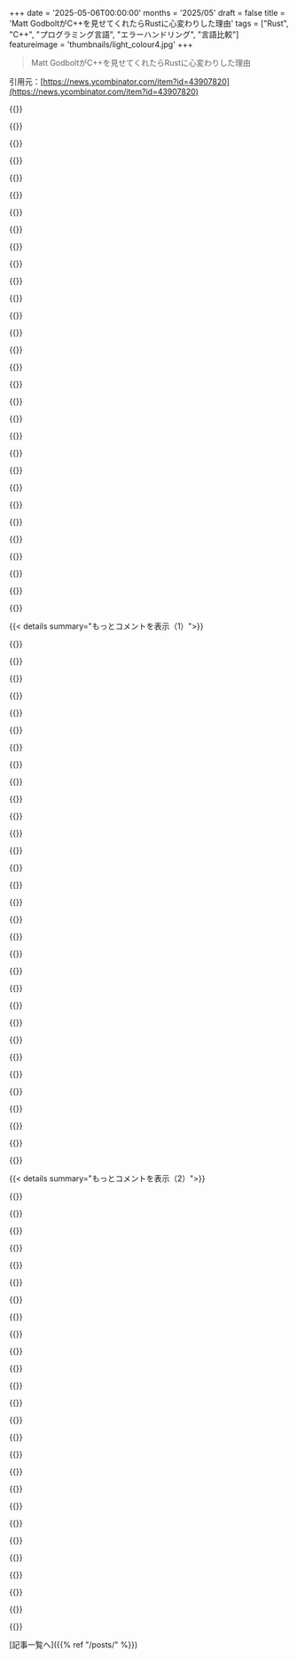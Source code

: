 +++
date = '2025-05-06T00:00:00'
months = '2025/05'
draft = false
title = 'Matt GodboltがC++を見せてくれたらRustに心変わりした理由'
tags = ["Rust", "C++", "プログラミング言語", "エラーハンドリング", "言語比較"]
featureimage = 'thumbnails/light_colour4.jpg'
+++

> Matt GodboltがC++を見せてくれたらRustに心変わりした理由

引用元：[https://news.ycombinator.com/item?id=43907820](https://news.ycombinator.com/item?id=43907820)




{{<matomeQuote body="RustのResult型エラー処理がマジで最高！C++は例外とか戻り値とかエラー処理がバラバラでマジでイライラする。”？”とかResultのおかげでエラー処理が超ラクになったよ。" userName="dvratil" createdAt="2025/05/06 18:20:34" color="#38d3d3">}}




{{<matomeQuote body="Rustってpanicもあるからさ、Resultだけじゃないんだよね。panicなしのRustとかあるといいなー。" userName="zozbot234" createdAt="2025/05/06 18:48:47" color="">}}




{{<matomeQuote body="RustのResultはAPI設計に良いけど、C++でもSerenityOSみたいに同じことできるんだよね。SerenityOSマジすごいわ。<br>C++は言語としてはモダンだけど、コミュニティが20年くらい前で止まってる気がする。" userName="jeroenhd" createdAt="2025/05/06 18:40:29" color="#45d325">}}




{{<matomeQuote body="Rustのpanic!()は本当にヤバい復旧不能エラーで使うべきだよ！<br>APIとかだとたまにキャッチしたい時もあるけど、基本的にはpanicをキャッチしないのが鉄則。" userName="kelnos" createdAt="2025/05/06 19:19:50" color="">}}




{{<matomeQuote body="panicをなくすのって結構難しいよ。<br>メモリが足りない時とか、計算でオーバーフローした時とかどうするの？" userName="codedokode" createdAt="2025/05/06 19:50:43" color="">}}




{{<matomeQuote body="GoogleのStatusOrとか、C++23のstd::expectedがRustのResultに似てるよ。<br>std::expectedは標準化されたけど、C++23だから普及には時間かかるかもね。" userName="jchw" createdAt="2025/05/06 19:39:31" color="#ff5c5c">}}




{{<matomeQuote body="Rustはいいところ多いけど、コンパイル遅いって聞くんだよね。<br>あれって実際どれくらいヤバいの？<br>" userName="90s_dev" createdAt="2025/05/06 19:03:25" color="">}}




{{<matomeQuote body="C++のstd::expected、エラーなのに値取ろうとするとヤバい（未定義動作）らしい！<br>エラー処理ミスると未定義動作とかマジ危険だよね。いかにもC++って感じ。" userName="CJefferson" createdAt="2025/05/06 22:48:55" color="#ff5c5c">}}




{{<matomeQuote body="C++コミュニティが古いって意見、マジ同意だわ。<br>古い標準とかライブラリとか色々混ざってて、コード再利用とかマジ大変。<br>Rustみたいにやり方が一つに決まってる方がラク。<br>でもRustはJavaみたいに整理された標準ライブラリがないのは残念かな。" userName="jll29" createdAt="2025/05/07 02:51:06" color="#ff5733">}}




{{<matomeQuote body="C++のstd::expectedがエラーの時に安全じゃないのは、ちゃんとチェックする仕組みとかパターンマッチングがないからなんだ。<br>これは言語自体を変えないとダメかもね。今後の提案に期待かな。" userName="jchw" createdAt="2025/05/06 22:59:03" color="#ff33a1">}}




{{<matomeQuote body="アサートだってあるし、スローだってできるけどさ。この現代社会で、こんなにもたくさんのプログラムがハックされてるのに、さらにUBを導入するのが良い考えだなんて、どうやったらそうなるのか俺には理解できないね。俺がRustに心変わりした大きな理由の一つは、UBが原因のバグに一生悩まされることから逃れるためだよ。" userName="CJefferson" createdAt="2025/05/06 23:30:28" color="#785bff">}}




{{<matomeQuote body="＞多くの関数はメモリを確保するけど、メモリがなくなったらどうするべき？<br>AllocationErrorを返すんだよ。Rustは残念ながら利便性のためにここで間違ったデフォルトを選んじゃった。グローバルアロケータを前提としちゃったこととかね。今は明示的なアロケータと確保失敗ハンドリング(A:Allocator型パラメータ)を導入しようとしてるけど、エコシステムを分断する代償を払ってる(std::io::Read::read_to_endのようなlibstdの一部を含むすべてのサードパーティコードはA=GlobalAllocでしか動かない)。<br>例えばZigは最初から明示的なアロケータがあって、コンポジット型内の複数の値が同じアロケータを使えるように、アロケータを型の外に置く良いサポート(ArrayList vs ArrayListUnmanaged)があるから正しくやってるね。<br>＞あと多くの関数は加算を使うけど、オーバーフローの場合はどうするべき？<br>エラーを返す(＜a href=”https://doc.rust-lang.org/stable/std/primitive.i64.html#meth...”＞https://doc.rust-lang.org/stable/std/primitive.i64.html#meth...＜/a＞)か、オーバーフローが起こったことを示す(＜a href=”https://doc.rust-lang.org/stable/std/primitive.i64.html#meth...”＞https://doc.rust-lang.org/stable/std/primitive.i64.html#meth...＜/a＞)。それか、意図したならラッピング加算を使う(＜a href=”https://doc.rust-lang.org/stable/std/primitive.i64.html#meth...”＞https://doc.rust-lang.org/stable/std/primitive.i64.html#meth...＜/a＞)。<br>チェックされたケースでは、std::ops::Addなどを実装するnewtypeラッパーを作ることで、checked_addのような面倒なものでなく、コンパクトな+などを使い続けられることに注意してね。ラッピングケースではlibstdがすでにそんなnewtypeを持ってるよ: std::num::Wrapping。<br>あと、+などを禁止するclippy lintもあるけど(＜a href=”https://rust-lang.github.io/rust-clippy/master/index.html#ar...”＞https://rust-lang.github.io/rust-clippy/master/index.html#ar...＜/a＞)、最もマゾヒスティックな人たちだけが有効にしてるんだろうね。俺も一度、チェック済み算術を強制したいパースコードで有効にしようとしたんだけど、前の段落で説明したCheckedラッパーで無意味にトリガーされちゃったから、結局無効にしたよ。" userName="Arnavion" createdAt="2025/05/06 20:06:09" color="#45d325">}}




{{<matomeQuote body="アサーションはデバッグ限定だし、例外は通常利用が保証されてないし、標準ライブラリの多くは必要としてない。std::abortはできるけど、それはそれでおしまい。これが特に良いってわけじゃないと思うんだ。もしそうしても、例外みたいにキャッチできないし、静的に起こらないことを検証することもできない。<br>C++はUBとランタイムエラーを減らして、コンパイル時エラーをもっと増やさないと。パターンマッチングも必要だね。" userName="jchw" createdAt="2025/05/06 23:56:34" color="#45d325">}}




{{<matomeQuote body="Rustがどうなるか見るために、C++みたいに36年間現場で使われてから判断してみようぜ。" userName="pjmlp" createdAt="2025/05/07 05:41:13" color="">}}




{{<matomeQuote body="もしかしたら異論かもしれないけど、俺的にはResult型は、まあ良いとは言え、まだたくさんの煩わしさがあると思うんだ。たまに(manpages-approved)dyn Errorと連携しなかったり、ちゃんと伝播しない変なライブラリエラーをinto()したり、もっと悪いことにmap_err()したりね。つまりさ、この時点で、anyhowクレートは、俺が始めるRustプロジェクトではどれもエルゴノミクス的にほぼ必須になっちゃってる。あと、?はクロージャの中じゃ使えない、とかね。<br>だから、これはC++よりは改善されてるけど(それは大したことないけどね)、まだかなり不器用な方法で実装されてるよ。" userName="dvt" createdAt="2025/05/06 18:27:27" color="#ff33a1">}}




{{<matomeQuote body="36年ってのはCFrontが最初に出た時から数えてるんだろ。同じようにRustを数えると2006年からだから、もう20年近く経つんだぜ。<br>追記: ストレートな事実を低評価してる奴ら、なんなんだ？" userName="timschmidt" createdAt="2025/05/07 08:39:01" color="">}}




{{<matomeQuote body="＞俺は多分、リクエストだけ中止したいだけで、プロセス全体がぶっ壊れるのは嫌だ<br>これはOSを書いてるサインだよ。Webサーバーならプロセスプールでリクエストを処理すべきなんだ。そうすれば本物のメモリ分離ができるし、問題があったらクラッシュできる。" userName="monkeyelite" createdAt="2025/05/07 09:23:55" color="#ff5c5c">}}




{{<matomeQuote body="俺もこれらのことが改善されるのは賛成だけど、UBがabortよりマシだってどうして誰も思えるのか理解できないね。(ちょっと愚痴らせてくれ、君がC++標準の mess に責任があるわけじゃないのは分かってる！)<br>俺はかれこれ...20年くらい前からUBがコンパイラやツールに好きなエラー検出を生成する自由を与えてくれるって聞いてきたけど、主な結果として得られたのはデバッグしにくいクラッシュコードを生成する自由だけみたいなんだ。<br>もちろん、だいたいのコンパイラでは何らかの”デバッグモード”をオンにできるけど、なんでそれを標準で強制しないんだ？コンパイラは好きなように”標準非準拠”の高速モードを追加する自由があってもいいだろ。" userName="CJefferson" createdAt="2025/05/07 01:21:19" color="#45d325">}}




{{<matomeQuote body="たとえプロセスプールを使ったとしても、リクエストごとにプロセスがあるわけじゃないし、一つのリクエストがクラッシュして無関係なリクエストがぶっ壊れるのはやっぱり嫌だよな。" userName="tsimionescu" createdAt="2025/05/07 09:36:45" color="">}}




{{<matomeQuote body="Result型は明らかに自明でないプログラムを書くには不十分だ。自明でない失敗は例外的な制御フローが必要だからね。Result型が機能しないのは、即時の呼び出し元が失敗を処理するのに文脈が足りない場合があるからか、あるいはエラー値をコールスタックのさらに上の呼び出し元まで全部伝播させないといけなくて、プログラムがものすごく脆くてリファクタリングがめちゃくちゃ難しくなるからだ。" userName="throw10920" createdAt="2025/05/08 04:03:58" color="#ff5733">}}




{{<matomeQuote body="どっちも疑問だな〜。まずリクエストは全部別プロセスにするべき。そうできない特別なケースがあるなら、それは設計ミスでリクエストが独立してない証拠だろ。バグだらけでクラッシュするasyncサブタスクシステムなんてウェブプログラムに入れたくないね。" userName="monkeyelite" createdAt="2025/05/07 09:50:08" color="">}}




{{<matomeQuote body="panicsは許容できる？実際にはpanicしないと思う場合でも？例えば、Mapに値を入れた後で、削除されてないのが分かってるキーでunwrapしたりexpectしたりするケースとか。仮定を間違えたらpanicする可能性はあるけどね。" userName="tcfhgj" createdAt="2025/05/06 19:41:44" color="">}}




{{<matomeQuote body="これ，ウェブサーバーの書き方として完全に間違ってる考えだよ。スケーラビリティをめちゃくちゃ犠牲にして，メモリ安全な言語ならほぼどうでもいいレベルのわずかな安全性を得るだけだろ。メモリ安全な言語使ってんなら，リクエストごとにプロセスとかスレッドとか分けるオーバーヘッドはありえないよ。" userName="tsimionescu" createdAt="2025/05/07 09:56:09" color="">}}




{{<matomeQuote body="君はプロセスのオーバーヘッドを過大評価してるよ。パフォーマンスのために正しさやセキュリティを犠牲にしてもいいって？でもメモリ安全な言語でもCライブラリ使うしバグはある。メモリだけじゃない，リソース管理にはプロセス分離が大事なんだ。Chromeが良い例だよ。JSとHTML分離が難しくて，結局各ページをプロセスで囲んだんだ。" userName="monkeyelite" createdAt="2025/05/07 10:04:57" color="#ff5c5c">}}




{{<matomeQuote body="多くのUBは，普通やらないことだよね。ゼロ除算とか整数オーバーフローとか定義できたとしても，それってコードのバグじゃん（一部の暗号アルゴリズムは別として）。<br>CPUによって挙動が違うから，定義した挙動にするには，コンパイラがチェックを入れなきゃいけなくてコスト高くなるんだ。<br>特にタイトなループで，絶対に起こらないって分かってるのに（コンパイラには分からないけど）チェックが入るのは勘弁してほしいね。" userName="bluGill" createdAt="2025/05/07 13:06:19" color="">}}




{{<matomeQuote body="Result型はたくさんの人にうまくいってるよ。”うまくいかない”なんて断言するのは気をつけて。多くの人が使えてるなら，それは単にスキルの問題かもしれないしね。" userName="ttfkam" createdAt="2025/05/08 15:19:11" color="">}}




{{<matomeQuote body="これもうできるよ。linterで設定すればpanicとかunwrapとかをコンパイル時に禁止できるんだ。Cargo.tomlにcliipyの設定を書けば，ちゃんとエラー処理しないとコードをコンパイルすらできなくできる。thiserrorとかanyhowと組み合わせれば，”？”演算子とかmap_errとかでエラーをちゃんと扱えるんだよ。" userName="bionhoward" createdAt="2025/05/07 12:39:18" color="#785bff">}}




{{<matomeQuote body="anyhowクレートを使うと，関数がErrになる可能性は分かるけど，具体的にどういうエラーなのかは分からないんだ。これってKotlinとかC#でどんなThrowableをthrowするか分からないのと大して変わらないよね。anyhowが悪いってわけじゃないけど，そんなに大きな違いはないと思うな。" userName="ackfoobar" createdAt="2025/05/06 18:56:27" color="">}}




{{<matomeQuote body="俺が”うまくいかない”って言うのは，良いコードが書けないって意味ね。”たくさんの人が使ってる”って意味での”うまくいかない”じゃないよ。PHPみたいに何十万人も使ってるのに”うまくいかない”言語もあるだろ。<br>Rustプログラマーは，言語に制約されて悪いコードを書いて，それを良いコードだって勘違いしてる傾向があるのはよく知ってるよ。" userName="throw10920" createdAt="2025/05/08 15:22:59" color="">}}




{{<matomeQuote body="UB（Undefined Behavior）自体は存在する理由があるけど，C++みたいに普通によくあるケースにまで存在するのが問題だよ。これはC++の設計，特にパターンマッチングがないとか，言語の進化が遅すぎるせいだね。std::variantやstd::expectedみたいに安全にしようとした機能も，入るのに時間がかかりすぎる。C++の標準化プロセスは壊れてるし，後方互換性のためにUBを完全に無くすのはもう無理だろう。C++はUBのせいで死にかけてると思うな。" userName="jchw" createdAt="2025/05/07 17:30:08" color="#ff33a1">}}




{{< details summary="もっとコメントを表示（1）">}}

{{<matomeQuote body="これ全部、PL設計コミュニティでは何十年も前から知られてるんだよ。ソフトウェアエンジニアリングの安全に関してイライラするのは2つ。1.「”実務家”」が「”理論家”」（プログラミング言語のPhD持ち）に対して持つ傲慢さ。2. よくテストされて研究された言語概念（Haskellの型クラス、つまりRustのtraitのことね）の導入の遅さ。<br>Rustが良い概念を選んで、独自の”実用的な”解決策を発明せずにうまくまとめ上げてるのはいいと思う。だって、それは「”実務家”」が「”理論的すぎる”」って見なすような一部のユースケースでひどく壊れちゃうんだから。" userName="choeger" createdAt="2025/05/07 06:42:33" color="#ff5c5c">}}




{{<matomeQuote body="Rustはかなりうまい中間点を選んだと思う。Cみたいにヤバいunsafeじゃないし、メモリ安全性みたいな問題セットを取り除くことを選んだ。<br>一方で、Rustは理論的な最高点には行かなかった。それ以外はあまり保証してないし、人間の助け（unsafeブロック）にもちょっと頼ってる。" userName="Ygg2" createdAt="2025/05/07 07:39:01" color="">}}




{{<matomeQuote body="確かに、でも他の面でも実用的だよ。ADTは取り入れてるけど、関数curryingはそうじゃない、とかね。" userName="Ygg2" createdAt="2025/05/07 09:33:06" color="">}}




{{<matomeQuote body="curryingは大したことないと思うな、ただのシンタックスシュガーで、読みやすくなるかどうかわからない。ADTやclosuresみたいに重要なコアコンセプトじゃないしね。{ foo(%1, bar) }みたいな記法があったらいいな、それは |x| { foo(x, bar) }の代わりになるんだけど。<br>こんなのある言語知らないけど！" userName="andrepd" createdAt="2025/05/07 10:02:34" color="">}}




{{<matomeQuote body="実務家が50年以上も提供されてるものを受け入れてないなら、それは良くないものってことだよ。<br>そういえばRustも「”理論的すぎる”」概念で苦労してるね。コミュニティが実務家に「概念は実際簡単で分かりやすい」ってガスライトしようとしてるけど、せいぜいちょっと成功してるくらいかな。" userName="blub" createdAt="2025/05/07 14:31:13" color="#ff5c5c">}}




{{<matomeQuote body="この手のC++に関する議論でよく、C++の問題の多くがC++が存在する前から知られてたって事実が抜け落ちてるのが変だよな。<br>いくつかの特定の分野を除けば、新しいプロジェクトでC++を使う理由は全くないし、正直言って今までもなかった。<br>もし何かの理由でRustが無理なら（俺もそういう一人だけど）、C++やCの落とし穴がない他の選択肢はたくさんあるぜ。" userName="bigbuppo" createdAt="2025/05/07 16:20:25" color="#ff5c5c">}}




{{<matomeQuote body="embedded programmingをやってるなら別だけどね…" userName="ivmaykov" createdAt="2025/05/07 17:07:31" color="">}}




{{<matomeQuote body="embeddedは特定の分野の一つだと思う。<br>クライアントがプラットフォームに使ってるコンパイラをターゲットにするから、そこに選択肢はほとんどないんだよ。" userName="fsloth" createdAt="2025/05/07 17:38:28" color="">}}




{{<matomeQuote body="Rustにcurryingがないの、ちょいちょい気になるんだよね。コンパイル時にできるはずなのに、なんでサポートしてないんだろ？たぶんvariadic genericsとかないとキレイにできないのかなー？" userName="jeffparsons" createdAt="2025/05/07 09:44:03" color="">}}




{{<matomeQuote body="Mathematicaにはこれあるよ。具体例も載せてくれてるね。リンクで詳しい話も見れるよ。" userName="tmoertel" createdAt="2025/05/07 12:30:04" color="">}}




{{<matomeQuote body="うんうん、この記事はC++のダメなところを示す良い例だけど、Rustが特別すげーって例としてはそこまでかな。他の言語でも普通にできることだし。まあでもRustもちゃんとできる言語でよかったわ！" userName="sanderjd" createdAt="2025/05/07 13:23:15" color="">}}




{{<matomeQuote body="個人的にはcurryingってむしろヤバイ機能だと思うなー（きっと君もそう思うでしょ？）。JSでさ、あるファイルで引数一つ渡して、別のファイルで次の引数渡す、みたいなの見たことあるんだよ。マジひどかった。Scalaのimplicitsとかと並んで、マジで嫌いな機能。だいたいこういうのって変に使われるんだよね。" userName="tormeh" createdAt="2025/05/07 12:24:25" color="#45d325">}}




{{<matomeQuote body="「専門家が50年以上採用しないならダメ」って意見、専門家の意見は信用しないな。JSとかPHPを選んできた彼らみたいに、人気なものを選ぶだけだよ。実用的だけど、本当に良いものが人気なくて無視され続ける可能性は全然あると思うんだ。" userName="ordu" createdAt="2025/05/07 20:36:57" color="#45d325">}}




{{<matomeQuote body="”50年以上採用されないならダメ”ってのは、C++の機能の人気とは全然関係ないと思うね。C++が良いのはエコシステム投資のおかげで、デザインじゃない。理想はF#とかC#。大事なのは”理論的すぎる”よりa)よく使うパターン、b)それを言語デザインでどう実装か。GoF本もC++だと言語機能になってないものに名前つけただけだし。" userName="fsloth" createdAt="2025/05/07 17:48:49" color="#ff33a1">}}




{{<matomeQuote body="「Cにトランスパイルする」って場合さ、コードの特定の場所でパフォーマンスがボトルネックになった時って、どうやって最適化するの？" userName="fsloth" createdAt="2025/05/08 12:37:13" color="">}}




{{<matomeQuote body="あの & はね、postfix演算子で、式を匿名関数に変えるんだよ。「Pure Functions」ってドキュメント見るといいよ。リンクも貼ってくれてるね。" userName="tmoertel" createdAt="2025/05/09 23:00:33" color="#45d325">}}




{{<matomeQuote body="これはRustに限った話じゃないけど、言語設計者がcurryingをわざと実装しない理由の一つは、関数呼び出し元がちょっと読みにくくなるからだよ。呼び出しの戻り値の型を理解するには、その関数が引数をいくつ取るかあらかじめ知ってる必要があるんだ。" userName="skybrian" createdAt="2025/05/07 17:11:53" color="#ff5c5c">}}




{{<matomeQuote body="Clojureにもこれあるよ<br>user=＞ (#(println %1 %2) ”Hello ” ”Clojure”)<br>Hello Clojure" userName="masijo" createdAt="2025/05/07 12:10:36" color="">}}




{{<matomeQuote body="K言語だと引数はデフォルトでx y zって名前になるから、こう書くだけだよ: { foo[x, bar] }" userName="icen" createdAt="2025/05/07 14:26:01" color="">}}




{{<matomeQuote body="swiftにもこれあるよ { foo($0, bar) }" userName="cobbal" createdAt="2025/05/07 20:27:35" color="">}}




{{<matomeQuote body="それがなんで違いになるのか分かんない。<br>生成されたCコードは、この場合ただのビルド成果物でしょ。コンパイラが内部でよく使うIRsみたいなもんだよ。Cで書かれたコードのホットスポットを最適化するときに、例えばgccのIRsを考えたりしないよね？Cのソースコードと生成されたasmコードを見るだけじゃん。もしZigがCにトランスパイルできるなら（-ofmt=cでできるけど）、同じようにZigのソースコードと生成されたasmコードを見るでしょ。" userName="int_19h" createdAt="2025/05/08 20:27:16" color="#ff5733">}}




{{<matomeQuote body="Rustでも関数をcurryできるよ。ただ構文糖衣がないから手動でやる必要があるんだ。でもそれは良いことだと思う。curryされた関数は引数を一つ取ってクロージャを返す関数で、それが連鎖する形になる。このクロージャの連鎖でのownershipとborrowingの扱いはややこしくなりやすいから、明示的にするのが大事なんだろうね。同じタスクならstructで引数をまとめて持ち運ぶ方が簡単な場合もあるよ。" userName="bunderbunder" createdAt="2025/05/07 15:35:01" color="#ff33a1">}}




{{<matomeQuote body="Curryingはただの構文糖衣で、最初の引数をバインドして残りをそのまま渡すラムダみたいなもんだよ。同じくらいの簡潔さは別の方法でも達成できるんだ。例えば”pipeline”オペレーターとかね。そっちの方が可読性もあって拡張性も高い構文だよ。例: https://docs.rs/piping/latest/piping/" userName="int_19h" createdAt="2025/05/08 02:03:39" color="#ff5c5c">}}




{{<matomeQuote body="Elixirにもこれあるよ。近いやつね: &foo(&1, bar)" userName="Munksgaard" createdAt="2025/05/07 10:34:31" color="">}}




{{<matomeQuote body="curryingは重要な概念で、構文糖衣なんかじゃないと思うよ。関数が引数を一つだけ取るってことだからね。OCamlみたいにfoo bar bazが(foo bar) bazと同じになるのがそれ。他の言語はエミュレートしてるだけかも。<br>君が探してる言語はきっとあるはずだけど名前忘れちゃったんだ。<br>OCamlにはpa_holesっていう構文拡張があって<br>(\\ foo \\1 bar)<br>これが<br>fun x -＞ foo x bar<br>になったんだよ。これはきっと他の言語に影響されたんだろうね。今はppxに置き換わってて、こんな拡張はもうできないかも。" userName="_flux" createdAt="2025/05/08 12:44:31" color="#ff5c5c">}}




{{<matomeQuote body="俺も同じこと思ったわ〜。Mattの例で必要だったのって強い型付けじゃん？それC言語ファミリー以外の世界にはずーっと昔からあったのにね。" userName="groos" createdAt="2025/05/07 16:34:09" color="">}}




{{<matomeQuote body="C++にもこれに似たのあるにはあるけど[1]、正直使わない方がいいやつね。<br>for_each(a.begin(), a.end(), std::cout ＜＜ _1 ＜＜ ’ ’);<br>あと、Scalaにもこういうのが第一級機能としてあるよ[2]。<br>[1]: https://www.boost.org/doc/libs/1_88_0/doc/html/lambda.html<br>[2]: https://scala-lang.org/files/archive/spec/3.4/06-expressions…" userName="GrantMoyer" createdAt="2025/05/07 13:43:52" color="">}}




{{<matomeQuote body="こういう記事読むの好きだけど、C++何十万行も書いた経験から言うと、意図しない型変換で困ることマジでない。たまにあっても一回実行で気づくし、ラッパー型使う手間と比べたら些細。ラッパー型はノイズ多いしメリット薄い。<br>Rustのborrow checkerも同じ。C++でもスマートポインターでメモリバグなんて稀だし、ロジックやアルゴリズムのバグが圧倒的に多い。些細な問題のためにコーディング変えたくないわ。Rustのborrow checkerない版欲しい。<br>俺のコード（数学アルゴリズム系）のせいかな？いや違うと思う。この意見が普通じゃないのが不思議。" userName="quietbritishjim" createdAt="2025/05/07 08:58:03" color="#ff5c5c">}}




{{<matomeQuote body="<br>＞ 意図しない型変換で困らない<br>C++erの95%が言うけど、C++のバグは大抵これ系の簡単なやつ。複雑なアルゴリズムならミスしても気づかないかもよ。<br>＞ ラッパー型はノイズ<br>俺はラッパー型は可読性のメリットだと思うね。何してるか分かりやすいし、プロトタイプで把握できる。<br>＞ メモリバグよりロジックバグが多い<br>みんな言うけど、研究（セキュリティバグ）だと逆。一番多いのはnullポインター、配列外参照、二重解放みたいな簡単なやつ。" userName="lmm" createdAt="2025/05/07 09:20:47" color="#ff33a1">}}




{{<matomeQuote body="これってソフト開発の社会学だよね。この業界にはマジで標準とか確立されたプラクティスがない。本か他社の真似くらい。質より速さな上層部の気まぐれに振り回されてる。<br>高品質なソフト書いても金になんないし、プロジェクトは品質を阻害することばかり。Rustみたいな言語は、それを技術で何とかしようっていう必死の試みなんだ。<br>ある意味成功してるんだろうけど、こういう記事見ると、ほとんどのプログラマーがいかにダメか、そもそもなんでRustみたいな「応急処置」が必要だったのかよく分かる。" userName="blub" createdAt="2025/05/07 10:10:46" color="">}}

{{</details>}}




{{< details summary="もっとコメントを表示（2）">}}

{{<matomeQuote body="そうかもね。でも、もっと良い言語とかリンターとか、他のツール改善を馬鹿にするのは違うと思うな。これらってすごく低コストで系統的に品質上げてくれるんだよ。業界全体がもっと積極的に良いツールや技術を取り入れようとしないのが信じられない。" userName="tormeh" createdAt="2025/05/07 12:32:43" color="">}}




{{<matomeQuote body="業界全体はそうしてるけど、C++のエコシステムがそうじゃないだけ。" userName="benced" createdAt="2025/05/07 18:34:41" color="">}}




{{<matomeQuote body="それは違うと思うな。C++はいろいろ古いし大変なこと多いけど、みんな無理のある制約の中でベストを尽くしてるんだよ。sanitizersとかclang-tidyみたいなのとか、コンパイラの解析機能の向上とか、かなり好評みたいだし。" userName="affyboi" createdAt="2025/05/08 14:59:31" color="">}}




{{<matomeQuote body="これな。業界は直感やその場しのぎとエンジニアリングがごちゃ混ぜ。当たり外れ。<br>表向きは高品質って言うけど裏では速く作って壊す、アートだとか。VCが「vibe coding」とか。ソフト開発は一番バラつきが大きい分野で、会社によっては「ノリ」でやってる。<br>どうなるか興味深い。Quebec Bridgeみたいな事故起きる？Crowdstrikeの事故でもまだ足りない。分散型取引所のハックも同じ。<br>どこ向かってるか分からん。たぶん、「vibe coding」のせいで大事故起きて、VC責任問われて、規制始まるのを待ってる。" userName="eftychis" createdAt="2025/05/07 19:08:28" color="#ff5733">}}




{{<matomeQuote body="ソフト開発者は違うけど、Software Engineeringは違うよ。多くの国では専門的な称号だし、大学とかエンジニアはちゃんと認められないと法律的にその称号使えないんだから。" userName="pjmlp" createdAt="2025/05/08 08:03:49" color="">}}




{{<matomeQuote body="こういうのってあんまり関係ないと思うんだよね。大事なのは技術じゃなくてプロセスだよ。資格持ってる人でもヤバいコード書くの見まくったし、独学でもめっちゃ考えてシンプルに解く人も見たことある。特に傾向も感じないな。あ、でもPhDsだけは別。コードうまいPhDなんて一人しか知らないわ。" userName="rowanG077" createdAt="2025/05/08 19:15:54" color="">}}




{{<matomeQuote body="PhDがコード下手ってのは、チームで毎日長時間コーディングしてないからじゃない？PhDってのが原因じゃなくて、単にコーダーじゃないからだよ。（趣味でめっちゃコード書いてるPhDsは上手いかもね）。蛇に噛まれた時の手当を知らなくても医療のPhDは取れるみたいなもん。" userName="foobahhhhh" createdAt="2025/05/08 22:11:52" color="">}}




{{<matomeQuote body="今やってるプロジェクトは15年以上かかった巨大なC++の物理シミュレーションなんだけど、一番多くて診断が難しいバグは単位変換のミスだね。具体的なデータと比較してなかったら、多分見つけられもしなかったと思う。" userName="davemp" createdAt="2025/05/07 10:48:17" color="">}}




{{<matomeQuote body="C++には単位を扱うライブラリがいくつかあるよ。コンパイル時に型チェックするのはテンプレートを使えばできるし、constexprならもっと良い感じにできる。問題なのは、それぞれのライブラリが独自のルール持ってて、お互いに連携できないことだね。" userName="j16sdiz" createdAt="2025/05/07 13:13:28" color="#ff33a1">}}




{{<matomeQuote body="僕もそういう単位型ライブラリを自分で作ったことあるんだけど、結局ダメだったんだ。表示する時に、何千もある型それぞれに違うAPI書くの、誰もやりたがらなくてさ。今のシステムは実行時に型が一つだけあって、コンストラクタで単位系を指定する形。でも、メートルとガロン足しちゃうと実行時エラーになるけどね。" userName="bluGill" createdAt="2025/05/07 13:22:24" color="#45d325">}}




{{<matomeQuote body="えっと…なんで違うAPIが必要なの？UIに値を渡す直前に単位なしに変換すればよくない？それか、UIライブラリをパラメータ化して、どんな単位でも勝手に表示できるようにするとか。テンプレートから単位の文字列とか引っ張ってきて、例えばkg＜float＞の値をラベルにバインドしたら勝手に”42 kg”って表示するとかさ。" userName="int_19h" createdAt="2025/05/08 02:13:29" color="#45d325">}}




{{<matomeQuote body="単位なしに変換しちゃうと、強い型のメリットが全部消えちゃうんだよね。それはトレードオフとして受け入れるかって話。あと、簡単に単位なしに変換できるってことは、本来単位が必要なところで単位なしを使っちゃいやすくなるってデメリットもあるんだ。単位システムの実装って色々あって、うちのプロジェクトだけでも3回失敗したんだよ。NDAで言えない理由もあるけど、これがうちにとっては一番の妥協点なんだ。君の問題は違うだろうから、自分で解決策見つけなきゃね。簡単な問題なら既存のでいいけど、複雑なら何が本当に欲しいのか考えないと。" userName="bluGill" createdAt="2025/05/08 12:29:57" color="#ff5c5c">}}




{{<matomeQuote body="他の要件があるのは分かるよ。ただ、元々言ってた表示の件は、単位が型システムにちゃんと反映されてても難しくないと思うんだけど。単位なしに変換すると型のメリット失うって言うけど、表示する直前にやれば問題なくない？数値もテキストにする時に変換するし、同じことだよ。MVVMなアプリなら、モデルとビューモデルの間とかね。そもそも単位付きシステムって、単位なしの値を取り出す機能が元々あるでしょ。同じ単位の1で割ればいいんだよ。F#だとこう書けるし。<br>   let v = 10＜m/s＞      // m/s<br>   let n = v / 1＜m/s＞   // 単位なし" userName="int_19h" createdAt="2025/05/08 20:14:39" color="#ff33a1">}}




{{<matomeQuote body="＞ コードを一度実行しただけで気づく<br>そんなこと絶対ないって断言するわ。君はそういうミスしなかったのかもしれないけど、もししてたら絶対気づかずに済んだ時もあったはず。自分のコードとか他のプロジェクトで、そういう問題何回も見つけたもん。CONSTが0だから大丈夫だったfunc(0, CONST)が、誰かがCONSTを1に変えたらクラッシュするとかさ。Last Line Effectみたいな問題は、何年も気づかれないことだってあるんだよ。" userName="viraptor" createdAt="2025/05/07 09:16:46" color="#ff5733">}}




{{<matomeQuote body="友達がstdのコンストラクタ（多分stringで、charとintの引数を間違えるやつ）の引数ミスにみんなよく気づくって言ってたんだ。Googleのコードベースで探したら、そういう事例がめっちゃたくさん（数忘れたけど）見つかって、その多くがマジのバグだって確認できたらしい。そいつは修正に何か月もかけて、最後はチェック追加したと思う。だから、これは机上の空論じゃないよ。君だってこのミスしてるのに気づいてない可能性すらあるって。" userName="kevincox" createdAt="2025/05/07 10:52:41" color="#45d325">}}




{{<matomeQuote body="その心配はわかるけど、clang-queryやclang-tidyでツール活用するのは難しくないし、コストも高くないよ。<br>一番の問題は、多くのC++エンジニアがツールを使わないこと。ツールに対して学習性無力感があるみたい。Rustは今、みんなのためにツールを整備するコアエンジニアがいるようだ。言語設計はさておき、この堅実なエンジニアリングを続けられるなら、すごく強いと思うね。" userName="humanrebar" createdAt="2025/05/07 11:29:53" color="#ff33a1">}}




{{<matomeQuote body="<br>”トリッキーなアルゴリズムコード”での借用は簡単だよ。難しいのはライブラリを書く時。RustはC++にはない方法でAPIにそれをエンコードさせる。<br>”ちょっと考えればメモリエラーはほとんどない”って言うけど、借用チェッカーで苦労するなら、他人や将来の自分に強制できない制約に依存してるから。例えばC++のオブジェクトはデフォルトでスレッド安全じゃない。正しく効率的にしか使えないようには設計できないんだ。" userName="devnullbrain" createdAt="2025/05/07 10:49:30" color="#ff5733">}}




{{<matomeQuote body="この記事内容は経験あるC++プログラマなら当然なのに、多くのプログラマはそうじゃない。普通の会社は品質を下げて利益を出すから、Rustみたいなツールが必要になるんだ。<br>残念ながらRustはまだ平均的なプログラマには難しすぎるけど、間違いは厳しく指摘してくれる。関数型/メタプログラミング好きが集まる一方で、”みんなの言語”であることと矛盾してるよ。<br>仕事の少なさも問題だけど、まるで拘束具を着けてるみたいで、＜activity＞と同じくらい楽しいって懸念もあるね。" userName="blub" createdAt="2025/05/07 10:04:31" color="#ff5733">}}




{{<matomeQuote body="ScalaやKotlinであったように、Rustは職場で使うのを許されたHaskellなんだよ。そうやってああいうライブラリが生まれるんだ。" userName="pjmlp" createdAt="2025/05/08 08:05:13" color="">}}




{{<matomeQuote body="僕も同じ意見だよ：<br>＞Rustはまだ平均的なプログラマには難しすぎる<br>平均的なプログラマをRustに”オンボーディング”する一番いい方法は何だろう？複雑な構文を避けても生産的になれるのかな？それとも、”平均的なC++プログラマ”をクビにして超優秀なRustプログラマに置き換える必要があるのかな？" userName="Tempest1981" createdAt="2025/05/08 03:41:44" color="">}}




{{<matomeQuote body="＞自分が遭遇する最も重要でない問題の一つを直すために、なぜコーディング方法を完全に変えたいと思うのか？<br>僕も同じ気持ちだよ。Rustには確かに良い特性や機能がたくさんあるけど、借用チェッカーが僕にとってはものすごく嫌なんだ。" userName="spacechild1" createdAt="2025/05/07 09:06:25" color="">}}




{{<matomeQuote body="FAANGとかでC++を大量に書いてて、もうC++が大嫌いだったんだ。<br>今後、本当の修正が出てくるか気になるね。このCppConのトーク：”To Int or to Uint, This is the Question - Alex Dathskovsky - CppCon 2024” https://www.youtube.com/watch?v=pnaZ0x9Mmm0 を聞くとC++は壊れてるみたい。1000個もルール覚えて一つ間違えたら危険、みたいなC++は嫌だ。意図的にオプトインしないとルール破れないC++がいい。<br>別のC++トークでRustクレートの約60％がunsafe Rustに依存してるって話があった。Rust批判じゃなく、unsafeにオプトインする安全なC++はRustのunsafeに似る可能性。" userName="socalgal2" createdAt="2025/05/07 03:11:53" color="#45d325">}}




{{<matomeQuote body="＞別のC++トークによると、Rustクレートの約60％がunsafe Rustに依存してるらしいよ。<br>それはちょっと違う話の出典かも。Rust FoundationのPainterという分析ツールによるとね。[０]：<br>＞2024年5月現在、約12.7万クレート中、unsafeを使うのは19.11％。直接unsafeクレートを呼ぶのは34.35％。そのほとんどはCやC++コードへの呼び出しだよ。<br>正直、stdlibとか含めたら60％はもっと高いかと思ってた。ハードウェアもunsafeだから、全てのRustコードはどこかでunsafeに依存してるって話もあるけどね。<br>[０]：https://github.com/rustfoundation/painter<br>[１]：https://rustfoundation.org/media/unsafe-rust-in-the-wild-not..." userName="aw1621107" createdAt="2025/05/07 06:01:59" color="#ff5733">}}




{{<matomeQuote body="メモリ割り当てはunsafeだから、stdlibのどんなコンテナもどこかでunsafeを使うことになるよ。でもこれはsafe Rustがunsafeなしで役に立たないって意味じゃない－Rustの有用性は、unsafeな構造体の周りに安全なインターフェースを作れることなんだ。" userName="eptcyka" createdAt="2025/05/07 08:06:12" color="#ff5733">}}




{{<matomeQuote body="そうだね、全く同感だよ。引用した統計と違って、60％って数字が何を包含してるのか（例えば依存チェーンのどのくらい下まで見てるかとか）具体性がなかったから、ちょっと混乱してたんだと思う。" userName="aw1621107" createdAt="2025/05/07 08:59:21" color="">}}

{{</details>}}



[記事一覧へ]({{% ref "/posts/" %}})
